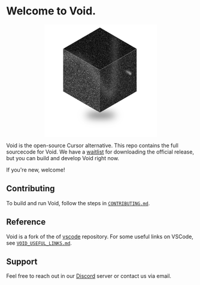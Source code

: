 # Welcome to Void.

<div style="display: flex; justify-content: center; align-items: center;">
	<img
		src="./src/vs/workbench/browser/parts/editor/media/slice_of_void.png"
	 	alt="Void Welcome"
		width="300"
	 	height="300"
	/>
</div>

Void is the open-source Cursor alternative. This repo contains the full sourcecode for Void. We have a [waitlist](https://voideditor.com/email) for downloading the official release, but you can build and develop Void right now.

If you're new, welcome!

## Contributing

To build and run Void, follow the steps in [`CONTRIBUTING.md`](https://github.com/voideditor/void/blob/main/CONTRIBUTING.md).

## Reference

Void is a fork of the of [vscode](https://github.com/microsoft/vscode) repository. For some useful links on VSCode, see [`VOID_USEFUL_LINKS.md`](https://github.com/voideditor/void/blob/main/VOID_USEFUL_LINKS.md).

## Support
Feel free to reach out in our [Discord](https://discord.gg/RSNjgaugJs) server or contact us via email.
